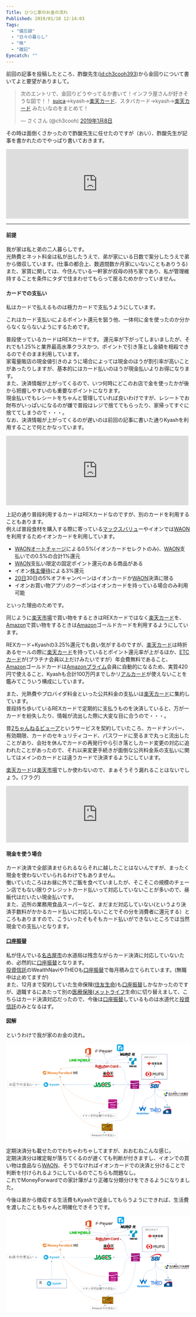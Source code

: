 ```yaml
---
Title: ひつじ家のお金の流れ
Published: 2019/01/10 12:14:03
Tags:
  - "備忘録"
  - "日々の暮らし"
  - "株"
  - "雑記"
Eyecatch: ""
---
```

<p>前回の記事を投稿したところ、酢酸先生(<a href="http://blog.hatena.ne.jp/ch3cooh393/">id:ch3cooh393</a>)から金回りについて書いてよと要望がありまして。</p>

<p><blockquote class="twitter-tweet" data-lang="ja"><p lang="ja" dir="ltr">次のエントリで、金回りどうやってるか書いて！インフラ屋さんが好きそうな図で！！ <a class="keyword" href="http://d.hatena.ne.jp/keyword/suica">suica</a>→kyash→<a class="keyword" href="http://d.hatena.ne.jp/keyword/%B3%DA%C5%B7%A5%AB%A1%BC%A5%C9">楽天カード</a>、スタバカード→kyash→<a class="keyword" href="http://d.hatena.ne.jp/keyword/%B3%DA%C5%B7%A5%AB%A1%BC%A5%C9">楽天カード</a> みたいなのをまとめて！</p>&mdash; さくさん (@ch3cooh) <a href="https://twitter.com/ch3cooh/status/1082645361875972096?ref_src=twsrc%5Etfw">2019年1月8日</a></blockquote><script async src="https://platform.twitter.com/widgets.js" charset="utf-8"></script></p>

<p>その時は面倒くさかったので酢酸先生に任せたのですが（おい）、酢酸先生が記事を書かれたのでやっぱり書いておきます。</p>

<p><iframe src="https://hatenablog-parts.com/embed?url=https%3A%2F%2Fblog.ch3cooh.jp%2Fentry%2F20190109%2F1547040600" title="KyashとMoneyForwardで金回りを整理した - 酢ろぐ！" class="embed-card embed-blogcard" scrolling="no" frameborder="0" style="display: block; width: 100%; height: 190px; max-width: 500px; margin: 10px 0px;"></iframe></p>

***

<h4>前提</h4>

<p>我が家は私と弟の二人暮らしです。<br/>
光熱費とネット料金は私が出したうえで、弟が家にいる日数で案分したうえで弟から徴収しています。(仕事の都合上、数週間数か月家にいないこともありうる)<br/>
また、家賃に関しては、今住んでいる一軒家が叔母の持ち家であり、私が管理維持することを条件にタダで住まわせてもらって居るためかかっていません。</p>

<h4>カードでの支払い</h4>

<p>私はカードで払えるものは極力カードで支払うようにしています。</p>

<p>これはカード支払いによるポイント還元を狙う他、一体何に金を使ったのか分からなくならないようにするためです。</p>

<p>普段使っているカードはREXカードです。
還元率が下がってしまいましたが、それでも1.25%と業界最高水準クラスかつ、ポイントで引き落とし金額を相殺できるのでそのまま利用しています。<br/>
家電量販店の現金値引きのように場合によっては現金のほうが割引率が高いことがあったりしますが、基本的にはカード払いのほうが現金払いよりお得になります。<br/>
また、決済情報が上がってくるので、いつ何時にどこのお店で金を使ったかが後から把握しやすいのも重要なポイントになります。<br/>
現金払いでもレシートをちゃんと管理していれば良いわけですが、レシートでお財布がいっぱいになるのが嫌で普段はレジで捨ててもらったり、家帰ってすぐに捨ててしまうので・・・。<br/>
なお、決済情報が上がってくるのが遅いのは前回の記事に書いた通りKyashを利用することで何とかなっています。</p>

<p><iframe src="https://hatenablog-parts.com/embed?url=https%3A%2F%2Fblog.hitsujin.jp%2Fentry%2F2019%2F01%2F08%2F232322" title="KyashとMoneyForwardを組み合わせると捗る - Pandora Pocket" class="embed-card embed-blogcard" scrolling="no" frameborder="0" style="display: block; width: 100%; height: 190px; max-width: 500px; margin: 10px 0px;"></iframe></p>

<p>上記の通り普段利用するカードはREXカードなのですが、別のカードを利用することもあります。<br/>
例えば普段食材を購入する際に寄っている<a class="keyword" href="http://d.hatena.ne.jp/keyword/%A5%DE%A5%C3%A5%AF%A5%B9%A5%D0%A5%EA%A5%E5">マックスバリュ</a>ーやイオンでは<a class="keyword" href="http://d.hatena.ne.jp/keyword/WAON">WAON</a>を利用するためイオンカードを利用しています。</p>

<ul>
<li><a class="keyword" href="http://d.hatena.ne.jp/keyword/WAON">WAON</a><a class="keyword" href="http://d.hatena.ne.jp/keyword/%A5%AA%A1%BC%A5%C8%A5%C1%A5%E3%A1%BC%A5%B8">オートチャージ</a>による0.5%(イオンカードセレクトのみ)、<a class="keyword" href="http://d.hatena.ne.jp/keyword/WAON">WAON</a>支払いでの0.5%の合計1%還元</li>
<li><a class="keyword" href="http://d.hatena.ne.jp/keyword/WAON">WAON</a>支払い限定の固定ポイント還元のある商品がある</li>
<li>イオン<a class="keyword" href="http://d.hatena.ne.jp/keyword/%B3%F4%BC%E7%CD%A5%C2%D4">株主優待</a>による3%還元</li>
<li><a class="keyword" href="http://d.hatena.ne.jp/keyword/20%C6%FC">20日</a>30日の5%オフキャンペーンはイオンカードか<a class="keyword" href="http://d.hatena.ne.jp/keyword/WAON">WAON</a>決済に限る</li>
<li>イオンお買い物アプリのクーポンはイオンカードを持っている場合のみ利用可能</li>
</ul>


<p>といった理由のためです。</p>

<p>同じように<a class="keyword" href="http://d.hatena.ne.jp/keyword/%B3%DA%C5%B7%BB%D4%BE%EC">楽天市場</a>で買い物をするときはREXカードではなく<a class="keyword" href="http://d.hatena.ne.jp/keyword/%B3%DA%C5%B7%A5%AB%A1%BC%A5%C9">楽天カード</a>を、<a class="keyword" href="http://d.hatena.ne.jp/keyword/Amazon">Amazon</a>で買い物をするときは<a class="keyword" href="http://d.hatena.ne.jp/keyword/Amazon">Amazon</a>ゴールドカードを利用するようにしています。</p>

<p>REXカード+Kyashの3.25%還元でも良い気がするのですが、<a class="keyword" href="http://d.hatena.ne.jp/keyword/%B3%DA%C5%B7%A5%AB%A1%BC%A5%C9">楽天カード</a>は時折あるセールの際に<a class="keyword" href="http://d.hatena.ne.jp/keyword/%B3%DA%C5%B7%A5%AB%A1%BC%A5%C9">楽天カード</a>を持っているとポイント還元率が上がるほか、<a class="keyword" href="http://d.hatena.ne.jp/keyword/ETC%A5%AB%A1%BC%A5%C9">ETCカード</a>が(プラチナ会員以上だけみたいですが）年会費無料であること、<a class="keyword" href="http://d.hatena.ne.jp/keyword/Amazon">Amazon</a>ゴールドカードは<a class="keyword" href="http://d.hatena.ne.jp/keyword/Amazon%A5%D7%A5%E9%A5%A4%A5%E0">Amazonプライム</a>会員に自動的になるため、実質420円で使えること、Kyashも合計100万円までしかリ<a class="keyword" href="http://d.hatena.ne.jp/keyword/%A5%A2%A5%EB%A5%AB%A1%BC%A5%C9">アルカード</a>が使えないことを鑑みてこういう構成にしています。</p>

<p>また、光熱費やプロバイダ料金といった公共料金の支払いは<a class="keyword" href="http://d.hatena.ne.jp/keyword/%B3%DA%C5%B7%A5%AB%A1%BC%A5%C9">楽天カード</a>に集約しています。<br/>
普段持ち歩いているREXカードで定期的に支払うものを決済していると、万が一カードを紛失したり、情報が流出した際に大変な目に合うので・・・。</p>

<p>昔<a class="keyword" href="http://d.hatena.ne.jp/keyword/2%A4%C1%A4%E3%A4%F3%A4%CD%A4%EB%A5%D3%A5%E5%A1%BC%A5%A2">2ちゃんねるビューア</a>というサービスを契約していたころ、カードナンバー、有効期限、カードのセキュリティコード、パスワードに至るまで丸っと流出したことがあり、会社を休んでカードの再発行やら引き落としカード変更の対応に追われたことがあったので、それ以来変更手続きが面倒な公共料金系の支払いに関してはメインのカードとは違うカードで決済するようにしています。</p>

<p><a class="keyword" href="http://d.hatena.ne.jp/keyword/%B3%DA%C5%B7%A5%AB%A1%BC%A5%C9">楽天カード</a>は<a class="keyword" href="http://d.hatena.ne.jp/keyword/%B3%DA%C5%B7%BB%D4%BE%EC">楽天市場</a>でしか使わないので、まぁそうそう漏れることはないでしょう。(フラグ)</p>

<p><iframe src="https://hatenablog-parts.com/embed?url=https%3A%2F%2Fdic.nicovideo.jp%2Fa%2F2%E3%81%A1%E3%82%83%E3%82%93%E3%81%AD%E3%82%8B%E5%80%8B%E4%BA%BA%E6%83%85%E5%A0%B1%E6%B5%81%E5%87%BA%E4%BA%8B%E4%BB%B6" title="2ちゃんねる個人情報流出事件とは (ニチャンネルコジンジョウホウリュウシュツジケンとは) [単語記事] - ニコニコ大百科" class="embed-card embed-webcard" scrolling="no" frameborder="0" style="display: block; width: 100%; height: 155px; max-width: 500px; margin: 10px 0px;"></iframe></p>

<h4>現金を使う場合</h4>

<p>カード決済で全部済ませられるならそれに越したことはないんですが、まったく現金を使わないでいられるわけでもありません。<br/>
働いていたころはお昼に外でご飯を食べていましたが、そこそこの規模のチェーン店でもない限りクレジットカード払いって対応していないことが多いので、昼飯代はだいたい現金払いです。<br/>
また、近所の業務用食品スーパーなど、まだまだ対応していない(というより決済手数料がかかるカード払いに対応しないことでその分を消費者に還元する）ところもありますので、こういったそもそもカード払いができないところでは当然現金での支払いとなります。</p>

<h4><a class="keyword" href="http://d.hatena.ne.jp/keyword/%B8%FD%BA%C2%BF%B6%C2%D8">口座振替</a></h4>

<p>私が住んでいる<a class="keyword" href="http://d.hatena.ne.jp/keyword/%CC%BE%B8%C5%B2%B0%BB%D4">名古屋市</a>の水道局は残念ながらカード決済に対応していないため、必然的に<a class="keyword" href="http://d.hatena.ne.jp/keyword/%B8%FD%BA%C2%BF%B6%C2%D8">口座振替</a>となります。<br/>
<a class="keyword" href="http://d.hatena.ne.jp/keyword/%C5%EA%BB%F1%BF%AE%C2%F7">投資信託</a>のWealthNaviやTHEOも<a class="keyword" href="http://d.hatena.ne.jp/keyword/%B8%FD%BA%C2%BF%B6%C2%D8">口座振替</a>で毎月積み立てられています。(無職中は止めてますが)<br/>
また、12月まで契約していた生命保険(<a class="keyword" href="http://d.hatena.ne.jp/keyword/%BD%BB%CD%A7%C0%B8%CC%BF">住友生命</a>)も<a class="keyword" href="http://d.hatena.ne.jp/keyword/%B8%FD%BA%C2%BF%B6%C2%D8">口座振替</a>しかなかったのですが、退職するにあたって別の<a class="keyword" href="http://d.hatena.ne.jp/keyword/%B0%E5%CE%C5%CA%DD%B8%B1">医療保険</a>(<a class="keyword" href="http://d.hatena.ne.jp/keyword/%A5%E1%A5%C3%A5%C8%A5%E9%A5%A4%A5%D5">メットライフ</a>生命)に切り替えまして、こちらはカード決済対応だったので、今後は<a class="keyword" href="http://d.hatena.ne.jp/keyword/%B8%FD%BA%C2%BF%B6%C2%D8">口座振替</a>しているものは水道代と<a class="keyword" href="http://d.hatena.ne.jp/keyword/%C5%EA%BB%F1%BF%AE%C2%F7">投資信託</a>のみとなるはず。</p>

<h4>図解</h4>

<p>というわけで我が家のお金の流れ。</p>

<p><span itemscope itemtype="http://schema.org/Photograph"><img src="20190110120749.png" alt="f:id:Ovis:20190110120749p:plain" title="f:id:Ovis:20190110120749p:plain" class="hatena-fotolife" itemprop="image"></span></p>

<p>定期決済分も載せたのでわちゃわちゃしてますが、おおむねこんな感じ。<br/>
定期決済分は確定報が落ちてくるのが遅くても判断が付きますし、イオンでの買い物は食品なら<a class="keyword" href="http://d.hatena.ne.jp/keyword/WAON">WAON</a>、そうでなければイオンカードでの決済と分けることで判断を付けられるようにしているのでこちらも問題なし。<br/>
これでMoneyForwardでの家計簿がより正確な分類分けをできるようになりました。</p>

<p>今後は弟から徴収する生活費もKyashで送金してもらうようにできれば、生活費を渡したこともちゃんと明確化できそうです。</p>

<p><span itemscope itemtype="http://schema.org/Photograph"><img src="20190110121201.png" alt="f:id:Ovis:20190110121201p:plain" title="f:id:Ovis:20190110121201p:plain" class="hatena-fotolife" itemprop="image"></span></p>
